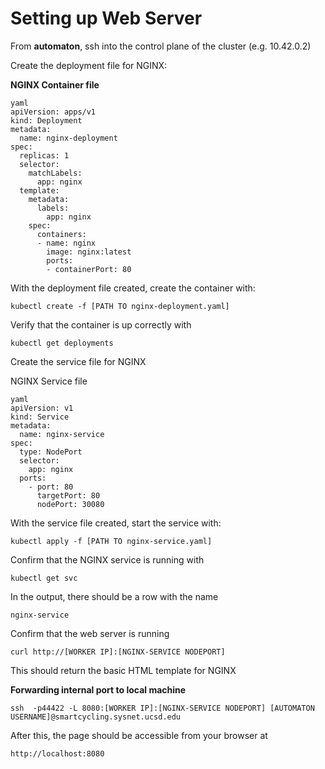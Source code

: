 # Setting up Web Server

From **automaton**, ssh into the control plane of the cluster (e.g. 10.42.0.2)

Create the deployment file for NGINX:

**NGINX Container file**

```
yaml
apiVersion: apps/v1
kind: Deployment
metadata:
  name: nginx-deployment
spec:
  replicas: 1
  selector:
    matchLabels:
      app: nginx
  template:
    metadata:
      labels:
        app: nginx
    spec:
      containers:
      - name: nginx
        image: nginx:latest
        ports:
        - containerPort: 80
```

With the deployment file created, create the container with:

```
kubectl create -f [PATH TO nginx-deployment.yaml]
```

Verify that the container is up correctly with

```
kubectl get deployments
```

Create the service file for NGINX

NGINX Service file

```
yaml
apiVersion: v1
kind: Service
metadata:
  name: nginx-service
spec:
  type: NodePort
  selector:
    app: nginx
  ports:
    - port: 80
      targetPort: 80
      nodePort: 30080
```

With the service file created, start the service with:

```
kubectl apply -f [PATH TO nginx-service.yaml]
```

Confirm that the NGINX service is running with

```
kubectl get svc
```

In the output, there should be a row with the name

```
nginx-service
```

Confirm that the web server is running

```
curl http://[WORKER IP]:[NGINX-SERVICE NODEPORT]
```

This should return the basic HTML template for NGINX

**Forwarding internal port to local machine**

```
ssh  -p44422 -L 8080:[WORKER IP]:[NGINX-SERVICE NODEPORT] [AUTOMATON USERNAME]@smartcycling.sysnet.ucsd.edu
```

After this, the page should be accessible from your browser at

```
http://localhost:8080
```
